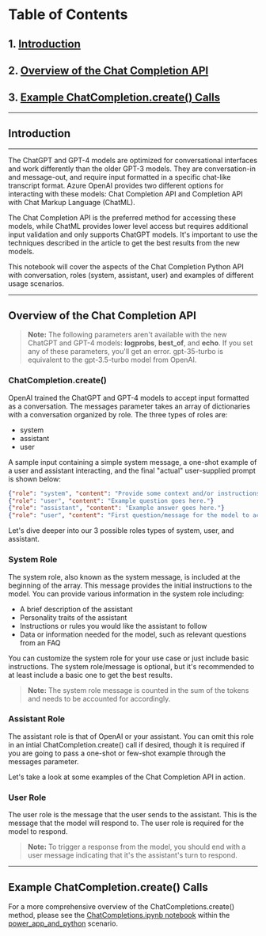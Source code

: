 
# Table of Contents

## 1. [Introduction](#introduction)

## 2. [Overview of the Chat Completion API](#overview-of-the-chat-completion-api)

## 3. [Example ChatCompletion.create() Calls](#example-chatcompletioncreate-calls)

---

## Introduction

---

The ChatGPT and GPT-4 models are optimized for conversational interfaces and work differently than the older GPT-3 models. They are conversation-in and message-out, and require input formatted in a specific chat-like transcript format. Azure OpenAI provides two different options for interacting with these models: Chat Completion API and Completion API with Chat Markup Language (ChatML).

The Chat Completion API is the preferred method for accessing these models, while ChatML provides lower level access but requires additional input validation and only supports ChatGPT models. It's important to use the techniques described in the article to get the best results from the new models.

This notebook will cover the aspects of the Chat Completion Python API with conversation, roles (system, assistant, user) and examples of different usage scenarios.

---

## Overview of the Chat Completion API

> **Note:** The following parameters aren't available with the new ChatGPT and GPT-4 models: **logprobs**, **best_of**, and **echo**. If you set any of these parameters, you'll get an error. gpt-35-turbo is equivalent to the gpt-3.5-turbo model from OpenAI.

### ChatCompletion.create()

OpenAI trained the ChatGPT and GPT-4 models to accept input formatted as a conversation. The messages parameter takes an array of dictionaries with a conversation organized by role. The three types of roles are:

* system
* assistant
* user

A sample input containing a simple system message, a one-shot example of a user and assistant interacting, and the final "actual" user-supplied prompt is shown below:

```json
{"role": "system", "content": "Provide some context and/or instructions to the model."},
{"role": "user", "content": "Example question goes here."}
{"role": "assistant", "content": "Example answer goes here."}
{"role": "user", "content": "First question/message for the model to actually respond to."}
```

Let's dive deeper into our 3 possible roles types of system, user, and assistant.

### **System Role**

The system role, also known as the system message, is included at the beginning of the array. This message provides the initial instructions to the model. You can provide various information in the system role including:

* A brief description of the assistant
* Personality traits of the assistant
* Instructions or rules you would like the assistant to follow
* Data or information needed for the model, such as relevant questions from an FAQ

You can customize the system role for your use case or just include basic instructions. The system role/message is optional, but it's recommended to at least include a basic one to get the best results.

> **Note:** The system role message is counted in the sum of the tokens and needs to be accounted for accordingly.

### **Assistant Role**

The assistant role is that of OpenAI or your assistant. You can omit this role in an intial ChatCompletion.create() call if desired, though it is required if you are going to pass a one-shot or few-shot example through the messages parameter. 

Let's take a look at some examples of the Chat Completion API in action.

### **User Role**

The user role is the message that the user sends to the assistant. This is the message that the model will respond to. The user role is required for the model to respond.

> **Note:** To trigger a response from the model, you should end with a user message indicating that it's the assistant's turn to respond.

---

## **Example ChatCompletion.create() Calls**

For a more comprehensive overview of the ChatCompletions.create() method, please see the [ChatCompletions.ipynb notebook](https://github.com/KokiIijima24/OpenAIWorkshop/blob/main/scenarios/powerapp_and_python/python/ChatCompletions.ipynb) within the [power_app_and_python](https://github.com/KokiIijima24/OpenAIWorkshop/tree/main/scenarios/powerapp_and_python) scenario.
